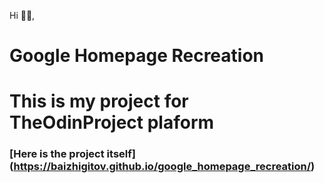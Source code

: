 Hi 🙋‍♂️, 
# Google Homepage Recreation

# This is my project for TheOdinProject plaform

### [Here is the project itself] (https://baizhigitov.github.io/google_homepage_recreation/)
